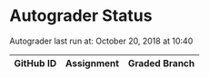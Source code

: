 # Autograder Status
Autograder last run at: October 20, 2018 at 10:40

| GitHub ID | Assignment | Graded Branch |
|-----------|------------|---------------|
